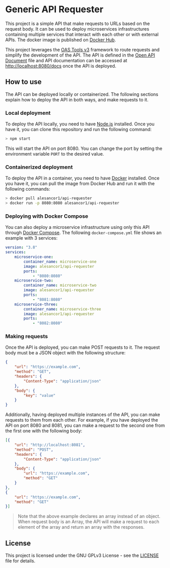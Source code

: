 # Generic API Requester

This project is a simple API that make requests to URLs based on the request body. It can be used to deploy microservices infrastructures containing multiple services that interact with each other or with external APIs. The docker image is published on [Docker Hub](https://hub.docker.com/r/alesancor1/api-requester).

This project leverages the [OAS Tools v3](https://oas-tools.github.io) framework to route requests and simplify the development of the API. The API is defined in the [Open API Document](api/oas-doc.yaml) file and API documentation can be accessed at [http://localhost:8080/docs](http://localhost:8080/docs) once the API is deployed.

## How to use

The API can be deployed locally or containerized. The following sections explain how to deploy the API in both ways, and make requests to it.

### Local deployment

To deploy the API locally, you need to have [Node.js](https://nodejs.org/en/) installed. Once you have it, you can clone this repository and run the following command:

```bash
> npm start
```

This will start the API on port 8080. You can change the port by setting the environment variable `PORT` to the desired value.

### Containerized deployment

To deploy the API in a container, you need to have [Docker](https://www.docker.com/) installed. Once you have it, you can pull the image from Docker Hub and run it with the following commands:

```bash
> docker pull alesancor1/api-requester
> docker run -p 8080:8080 alesancor1/api-requester
```

### Deploying with Docker Compose

You can also deploy a microservice infrastructure using only this API through [Docker Compose](https://docs.docker.com/compose/). The following `docker-compose.yml` file shows an example with 3 services:

```yaml
version: "3.8"
services:
    microservice-one:
        container_name: microservice-one
        image: alesancor1/api-requester
        ports:
            - "8080:8080"
    microservice-two:
        container_name: microservice-two
        image: alesancor1/api-requester
        ports:
            - "8081:8080"
    microservice-three:
        container_name: microservice-three
        image: alesancor1/api-requester
        ports:
            - "8082:8080"
```

### Making requests

Once the API is deployed, you can make POST requests to it. The request body must be a JSON object with the following structure:

```json
{
    "url": "https://example.com",
    "method": "GET",
    "headers": {
        "Content-Type": "application/json"
    },
    "body": {
        "key": "value"
    }
}
```

Additionally, having deployed multiple instances of the API, you can make requests to them from each other. For example, if you have deployed the API on port 8080 and 8081, you can make a request to the second one from the first one with the following body:

```json
[{
    "url": "http://localhost:8081",
    "method": "POST",
    "headers": {
        "Content-Type": "application/json"
    },
    "body": {
        "url": "https://example.com",
        "method": "GET"
    }
},
{
    "url": "https://example.com",
    "method": "GET"
}]
```

> Note that the above example declares an array instead of an object. When request body is an Array, the API will make a request to each element of the array and return an array with the responses.

## License
This project is licensed under the GNU GPLv3 License - see the [LICENSE](LICENSE) file for details.
